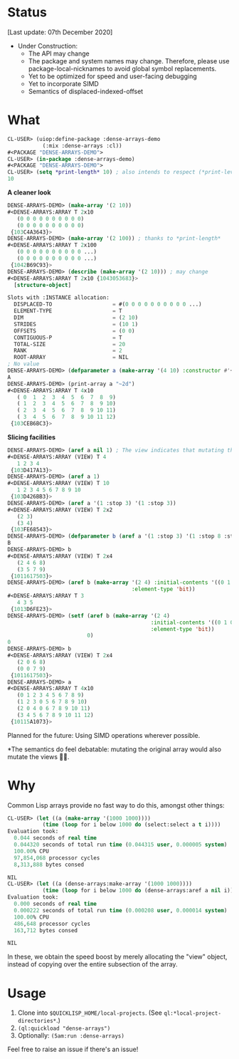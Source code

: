 # Status

[Last update: 07th December 2020]

- Under Construction:
  - The API may change
  - The package and system names may change. Therefore, please use package-local-nicknames to avoid global symbol replacements.
  - Yet to be optimized for speed and user-facing debugging
  - Yet to incorporate SIMD
  - Semantics of displaced-indexed-offset

# What

```lisp
CL-USER> (uiop:define-package :dense-arrays-demo
           (:mix :dense-arrays :cl))
#<PACKAGE "DENSE-ARRAYS-DEMO">
CL-USER> (in-package :dense-arrays-demo)
#<PACKAGE "DENSE-ARRAYS-DEMO">
CL-USER> (setq *print-length* 10) ; also intends to respect (*print-level* *print-lines* *print-array*)
10
```

**A cleaner look**

```lisp
DENSE-ARRAYS-DEMO> (make-array '(2 10))
#<DENSE-ARRAYS:ARRAY T 2x10
   (0 0 0 0 0 0 0 0 0 0)
   (0 0 0 0 0 0 0 0 0 0)
 {103C4A3643}>
DENSE-ARRAYS-DEMO> (make-array '(2 100)) ; thanks to *print-length*
#<DENSE-ARRAYS:ARRAY T 2x100
   (0 0 0 0 0 0 0 0 0 0 ...)
   (0 0 0 0 0 0 0 0 0 0 ...)
 {1042B69C93}>
DENSE-ARRAYS-DEMO> (describe (make-array '(2 10))) ; may change
#<DENSE-ARRAYS:ARRAY T 2x10 {1043053683}>
  [structure-object]

Slots with :INSTANCE allocation:
  DISPLACED-TO                   = #(0 0 0 0 0 0 0 0 0 0 ...)
  ELEMENT-TYPE                   = T
  DIM                            = (2 10)
  STRIDES                        = (10 1)
  OFFSETS                        = (0 0)
  CONTIGUOUS-P                   = T
  TOTAL-SIZE                     = 20
  RANK                           = 2
  ROOT-ARRAY                     = NIL
; No value
DENSE-ARRAYS-DEMO> (defparameter a (make-array '(4 10) :constructor #'+))
A
DENSE-ARRAYS-DEMO> (print-array a "~2d")
#<DENSE-ARRAYS:ARRAY T 4x10
   ( 0  1  2  3  4  5  6  7  8  9)
   ( 1  2  3  4  5  6  7  8  9 10)
   ( 2  3  4  5  6  7  8  9 10 11)
   ( 3  4  5  6  7  8  9 10 11 12)
 {103CEB6BC3}>
 ```

**Slicing facilities**

```lisp
DENSE-ARRAYS-DEMO> (aref a nil 1) ; The view indicates that mutating this array would change another original array*
#<DENSE-ARRAYS:ARRAY (VIEW) T 4
   1 2 3 4
 {103D417A13}>
DENSE-ARRAYS-DEMO> (aref a 1)
#<DENSE-ARRAYS:ARRAY (VIEW) T 10
   1 2 3 4 5 6 7 8 9 10
 {103D426BB3}>
DENSE-ARRAYS-DEMO> (aref a '(1 :stop 3) '(1 :stop 3))
#<DENSE-ARRAYS:ARRAY (VIEW) T 2x2
   (2 3)
   (3 4)
 {103FE68543}>
DENSE-ARRAYS-DEMO> (defparameter b (aref a '(1 :stop 3) '(1 :stop 8 :step 2)))
B
DENSE-ARRAYS-DEMO> b
#<DENSE-ARRAYS:ARRAY (VIEW) T 2x4
   (2 4 6 8)
   (3 5 7 9)
 {1011617503}>
DENSE-ARRAYS-DEMO> (aref b (make-array '(2 4) :initial-contents '((0 1 0 0) (1 1 0 0))
                                       :element-type 'bit))
#<DENSE-ARRAYS:ARRAY T 3
   4 3 5
 {1013D6FE23}>
DENSE-ARRAYS-DEMO> (setf (aref b (make-array '(2 4)
                                             :initial-contents '((0 1 0 0) (1 1 0 0))
                                             :element-type 'bit))
                         0)
0
DENSE-ARRAYS-DEMO> b
#<DENSE-ARRAYS:ARRAY (VIEW) T 2x4
   (2 0 6 8)
   (0 0 7 9)
 {1011617503}>
DENSE-ARRAYS-DEMO> a
#<DENSE-ARRAYS:ARRAY T 4x10
   (0 1 2 3 4 5 6 7 8 9)
   (1 2 3 0 5 6 7 8 9 10)
   (2 0 4 0 6 7 8 9 10 11)
   (3 4 5 6 7 8 9 10 11 12)
 {10115A1073}>
```

Planned for the future: Using SIMD operations wherever possible.

*The semantics do feel debatable: mutating the original array would also mutate the views 🤷‍♂️.


# Why

Common Lisp arrays provide no fast way to do this, amongst other things:

```lisp
CL-USER> (let ((a (make-array '(1000 1000))))
           (time (loop for i below 1000 do (select:select a t i))))
Evaluation took:
  0.044 seconds of real time
  0.044320 seconds of total run time (0.044315 user, 0.000005 system)
  100.00% CPU
  97,854,068 processor cycles
  8,313,888 bytes consed

NIL
CL-USER> (let ((a (dense-arrays:make-array '(1000 1000))))
           (time (loop for i below 1000 do (dense-arrays:aref a nil i))))
Evaluation took:
  0.000 seconds of real time
  0.000222 seconds of total run time (0.000208 user, 0.000014 system)
  100.00% CPU
  486,648 processor cycles
  163,712 bytes consed

NIL
```

In these, we obtain the speed boost by merely allocating the "view" object, instead of copying over the entire subsection of the array.

# Usage

1. Clone into `$QUICKLISP_HOME/local-projects`. (See `ql:*local-project-directories*`.)
2. `(ql:quickload "dense-arrays")`
3. Optionally: `(5am:run :dense-arrays)`

Feel free to raise an issue if there's an issue!
